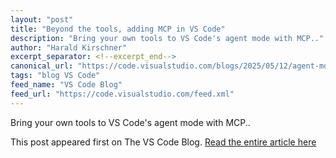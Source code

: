 ```yaml
---
layout: "post"
title: "Beyond the tools, adding MCP in VS Code"
description: "Bring your own tools to VS Code's agent mode with MCP.."
author: "Harald Kirschner"
excerpt_separator: <!--excerpt_end-->
canonical_url: "https://code.visualstudio.com/blogs/2025/05/12/agent-mode-meets-mcp"
tags: "blog VS Code"
feed_name: "VS Code Blog"
feed_url: "https://code.visualstudio.com/feed.xml"
---
```


Bring your own tools to VS Code's agent mode with MCP..<!--excerpt_end-->

This post appeared first on The VS Code Blog. [Read the entire article here](https://code.visualstudio.com/blogs/2025/05/12/agent-mode-meets-mcp)
